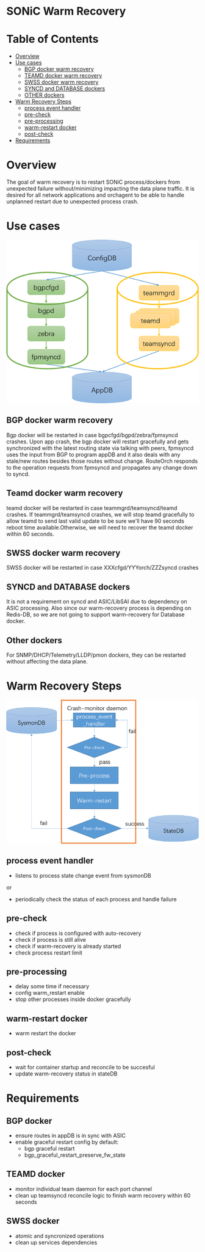 # SONiC Warm Recovery
Table of Contents
=================
* [Overview](#overview)
* [Use cases](#use-cases)
  * [BGP docker warm recovery](#bgp-docker-warm-recovery)
  * [TEAMD docker warm recovery](#teamd-docker-warm-recovery)
  * [SWSS docker warm recovery](#swss-docker-warm-recovery)
  * [SYNCD and DATABASE dockers](#syncd-and-database-dockers)
  * [OTHER dockers](#other-dockers)
* [Warm Recovery Steps](#warm-recovery-steps)
  * [process event handler](#process-event-handler)
  * [pre-check](#pre-check)
  * [pre-processing](#pre-processing)
  * [warm-restart docker](#warm-restart-docker)
  * [post-check](#post-check)
* [Requirements](#requirements)

# Overview
The goal of warm recovery is to restart SONiC process/dockers from unexpected failure without/minimizing impacting the data plane traffic. It is desired for all network applications and orchagent to be able to handle unplanned restart due to unexpected process crash.

# Use cases
![use cases](img/use-cases.png)
## BGP docker warm recovery
Bgp docker will be restarted in case bgpcfgd/bgpd/zebra/fpmsyncd crashes.
Upon app crash, the bgp docker will restart gracefully and gets synchronized with the latest routing state via talking with peers, fpmsyncd uses the input from BGP to program appDB and it also deals with any stale/new routes besides those routes without change. RouteOrch responds to the operation requests from fpmsyncd and propagates any change down to syncd.

## Teamd docker warm recovery
teamd docker will be restarted in case teammgrd/teamsyncd/teamd crashes.
If teammgrd/teamsyncd crashes, we will stop teamd gracefully to allow teamd to send last valid update to be sure we'll have 90 seconds reboot time available.Otherwise, we will need to recover the teamd docker within 60 seconds.

## SWSS docker warm recovery
SWSS docker will be restarted in case XXXcfgd/YYYorch/ZZZsyncd crashes

## SYNCD and DATABASE dockers
It is not a requirement on syncd and ASIC/LibSAI due to dependency on ASIC processing.
Also since our warm-recovery process is depending on Redis-DB, so we are not going to support warm-recovery for Database docker.

## Other dockers
For SNMP/DHCP/Telemetry/LLDP/pmon dockers, they can be restarted without affecting the data plane.

# Warm Recovery Steps
![warm recovery steps](img/warm-recovery-steps.png)
## process event handler
* listens to process state change event from sysmonDB

or

* periodically check the status of each process and handle failure
## pre-check
* check if process is configured with auto-recovery
* check if process is still alive
* check if warm-recovery is already started
* check process restart limit
## pre-processing
* delay some time if necessary
* config warm_restart enable
* stop other processes inside docker gracefully
## warm-restart docker
* warm restart the docker
## post-check
* wait for container startup and reconcile to be succesful
* update warm-recovery status in stateDB

# Requirements
## BGP docker
* ensure routes in appDB is in sync with ASIC
* enable graceful restart config by default:
  * bgp graceful restart
  * bgp_graceful_restart_preserve_fw_state
## TEAMD docker
* monitor individual team daemon for each port channel
* clean up teamsyncd reconcile logic to finish warm recovery within 60 seconds
## SWSS docker
* atomic and syncronized operations
* clean up services dependencies
